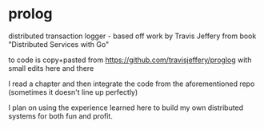 # prolog
distributed transaction logger - based off work by Travis Jeffery from book "Distributed Services with Go"

to code is copy+pasted from https://github.com/travisjeffery/proglog with small edits here and there

I read a chapter and then integrate the code from the aforementioned repo (sometimes it doesn't line up perfectly)

I plan on using the experience learned here to build my own distributed systems for both fun and profit.
